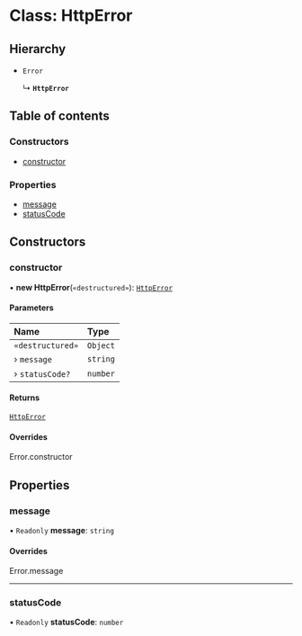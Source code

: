 # Class: HttpError

## Hierarchy

- `Error`

  ↳ **`HttpError`**

## Table of contents

### Constructors

- [constructor](HttpError.md#constructor)

### Properties

- [message](HttpError.md#message)
- [statusCode](HttpError.md#statuscode)

## Constructors

### constructor

• **new HttpError**(`«destructured»`): [`HttpError`](HttpError.md)

#### Parameters

| Name | Type |
| :------ | :------ |
| `«destructured»` | `Object` |
| › `message` | `string` |
| › `statusCode?` | `number` |

#### Returns

[`HttpError`](HttpError.md)

#### Overrides

Error.constructor

## Properties

### message

• `Readonly` **message**: `string`

#### Overrides

Error.message

___

### statusCode

• `Readonly` **statusCode**: `number`
